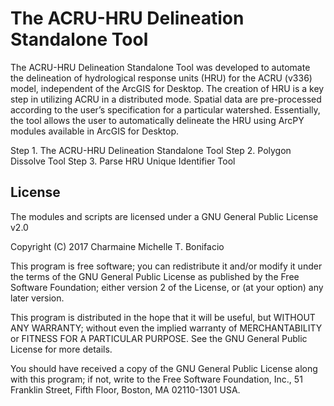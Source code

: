 # The ACRU-HRU Delineation Standalone Tool

The ACRU-HRU Delineation Standalone Tool was developed to automate the delineation of hydrological response units (HRU) for the ACRU (v336) model, independent of the ArcGIS for Desktop. The creation of HRU is a key step in utilizing ACRU in a distributed mode. Spatial data are pre-processed according to the user’s specification for a particular watershed. Essentially, the tool allows the user to automatically delineate the HRU using ArcPY modules available in ArcGIS for Desktop.

Step 1. The ACRU-HRU Delineation Standalone Tool
Step 2. Polygon Dissolve Tool
Step 3. Parse HRU Unique Identifier Tool

## License

The modules and scripts are licensed under a GNU General Public License v2.0

Copyright (C) 2017 Charmaine Michelle T. Bonifacio

This program is free software; you can redistribute it and/or modify it under the terms of the GNU General Public License as published by the Free Software Foundation; either version 2 of the License, or (at your option) any later version.

This program is distributed in the hope that it will be useful, but WITHOUT ANY WARRANTY; without even the implied warranty of MERCHANTABILITY or FITNESS FOR A PARTICULAR PURPOSE. See the GNU General Public License for more details.

You should have received a copy of the GNU General Public License along with this program; if not, write to the Free Software Foundation, Inc., 51 Franklin Street, Fifth Floor, Boston, MA 02110-1301 USA.
